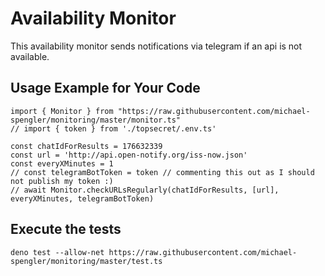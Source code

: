 # Availability Monitor

This availability monitor sends notifications via telegram if an api is not available.  

## Usage Example for Your Code
```
import { Monitor } from "https://raw.githubusercontent.com/michael-spengler/monitoring/master/monitor.ts"
// import { token } from './topsecret/.env.ts'

const chatIdForResults = 176632339
const url = 'http://api.open-notify.org/iss-now.json'
const everyXMinutes = 1
// const telegramBotToken = token // commenting this out as I should not publish my token :) 
// await Monitor.checkURLsRegularly(chatIdForResults, [url], everyXMinutes, telegramBotToken) 
```

## Execute the tests
```
deno test --allow-net https://raw.githubusercontent.com/michael-spengler/monitoring/master/test.ts
``` 
